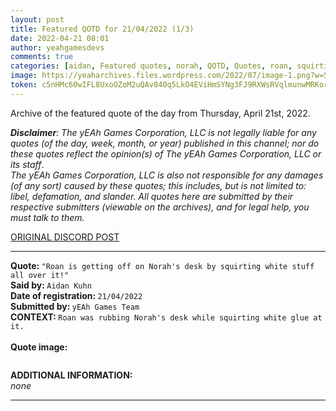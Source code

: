 ```yaml
---
layout: post
title: Featured QOTD for 21/04/2022 (1/3)
date: 2022-04-21 08:01
author: yeahgamesdevs
comments: true
categories: [aidan, Featured quotes, norah, QOTD, Quotes, roan, squirting, thursday, white-stuff]
image: https://yeaharchives.files.wordpress.com/2022/07/image-1.png?w=507
token: c5nHMc60wIFL8UxoOZoM2uQAv840q5LkO4EViHmSYNg3FJ9RXWsRVqlmunwMRKormgkUaWsXKaYV7LKtUI6zq7rXlxDEzzISJPHhttF40EBS9eHD1EU4oJOPIfgvofRsHli6UJ7lbd77
---
```

<!-- wp:paragraph -->
<p>Archive of the featured quote of the day from Thursday, April 21st, 2022. </p>
<!-- /wp:paragraph -->

<!-- wp:paragraph -->
<p><em><strong>Disclaimer</strong>: The yEAh Games Corporation, LLC is not legally liable for any quotes (of the day, week, month, or year) published in this channel; nor do these quotes reflect the opinion(s) of The yEAh Games Corporation, LLC or its staff</em>.<br><em>The yEAh Games Corporation, LLC is also not responsible for any damages (of any sort) caused by these quotes; this includes, but is not limited to: libel, defamation, and slander. All quotes here are submitted by their respective submitters (viewable on the archives), and for legal help, you must talk to them.</em><br><a href="https://cdn.discordapp.com/attachments/958100064079839303/964566123628609628/unknown.png"></a></p>
<!-- /wp:paragraph -->

<!-- wp:buttons {"layout":{"type":"flex","justifyContent":"left"}} -->
<div class="wp-block-buttons"><!-- wp:button {"textColor":"vivid-cyan-blue","align":"center","style":{"border":{"radius":"18px"}},"className":"is-style-fill"} -->
<div class="wp-block-button aligncenter is-style-fill"><a class="wp-block-button__link has-vivid-cyan-blue-color has-text-color wp-element-button" href="https://discord.com/channels/887052880782176266/958100064079839303/967240053791272970" style="border-radius:18px;">ORIGINAL DISCORD POST</a></div>
<!-- /wp:button --></div>
<!-- /wp:buttons -->

<!-- wp:separator {"align":"center","className":"is-style-wide"} -->
<hr class="wp-block-separator aligncenter has-alpha-channel-opacity is-style-wide" />
<!-- /wp:separator -->

<!-- wp:paragraph -->
<p><strong>Quote: </strong><code>"Roan is getting off on Norah's desk by squirting white stuff all over it!"</code><br><strong>Said by: </strong><code>Aidan Kuhn</code><br><strong>Date of registration: </strong><code>21/04/2022</code> <br><strong>Submitted by: </strong><code>yEAh Games Team</code><br><strong>CONTEXT: </strong><code>Roan was rubbing Norah's desk while squirting white glue at it.</code><br><br><strong>Quote image:</strong></p>
<!-- /wp:paragraph -->

<!-- wp:image {"id":646,"sizeSlug":"large","linkDestination":"none"} -->
<figure class="wp-block-image size-large"><img src="https://yeaharchives.files.wordpress.com/2022/07/image-1.png?w=507" alt="" class="wp-image-646" /></figure>
<!-- /wp:image -->

<!-- wp:paragraph -->
<p><strong>ADDITIONAL INFORMATION:</strong><br><em>none</em></p>
<!-- /wp:paragraph -->

<!-- wp:separator {"className":"is-style-wide"} -->
<hr class="wp-block-separator has-alpha-channel-opacity is-style-wide" />
<!-- /wp:separator -->
